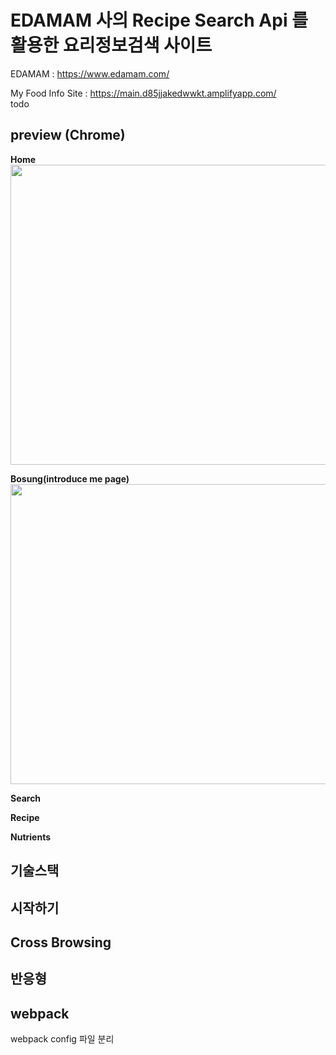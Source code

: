 
# EDAMAM 사의 Recipe Search Api 를 활용한 요리정보검색 사이트

EDAMAM : https://www.edamam.com/ <br>

My Food Info Site : https://main.d85jjakedwwkt.amplifyapp.com/ <br>
todo

## preview (Chrome)

**Home**
<image src="https://user-images.githubusercontent.com/34260967/167134760-fdc0c50f-00d8-412e-a633-03341b2a5e61.png" width="720px" height="480px">

**Bosung(introduce me page)**
<image src="https://user-images.githubusercontent.com/34260967/167135509-aeff5665-27f9-4a1f-a021-00c6d81a6206.png" width="720px" height="480px">

**Search**

**Recipe**

**Nutrients**


## 기술스택

## 시작하기

## Cross Browsing



## 반응형

## webpack



webpack config 파일 분리